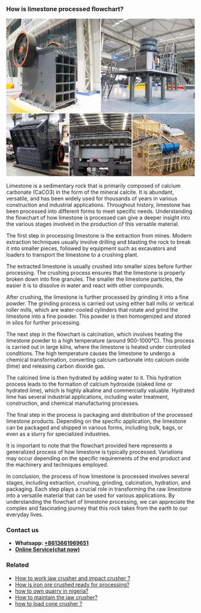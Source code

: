 <h3>How is limestone processed flowchart?</h3><img src='1701744996.jpg' alt=''><p>Limestone is a sedimentary rock that is primarily composed of calcium carbonate (CaCO3) in the form of the mineral calcite. It is abundant, versatile, and has been widely used for thousands of years in various construction and industrial applications. Throughout history, limestone has been processed into different forms to meet specific needs. Understanding the flowchart of how limestone is processed can give a deeper insight into the various stages involved in the production of this versatile material.</p><p>The first step in processing limestone is the extraction from mines. Modern extraction techniques usually involve drilling and blasting the rock to break it into smaller pieces, followed by equipment such as excavators and loaders to transport the limestone to a crushing plant.</p><p>The extracted limestone is usually crushed into smaller sizes before further processing. The crushing process ensures that the limestone is properly broken down into fine granules. The smaller the limestone particles, the easier it is to dissolve in water and react with other compounds.</p><p>After crushing, the limestone is further processed by grinding it into a fine powder. The grinding process is carried out using either ball mills or vertical roller mills, which are water-cooled cylinders that rotate and grind the limestone into a fine powder. This powder is then homogenized and stored in silos for further processing.</p><p>The next step in the flowchart is calcination, which involves heating the limestone powder to a high temperature (around 900-1000°C). This process is carried out in large kilns, where the limestone is heated under controlled conditions. The high temperature causes the limestone to undergo a chemical transformation, converting calcium carbonate into calcium oxide (lime) and releasing carbon dioxide gas.</p><p>The calcined lime is then hydrated by adding water to it. This hydration process leads to the formation of calcium hydroxide (slaked lime or hydrated lime), which is highly alkaline and commercially valuable. Hydrated lime has several industrial applications, including water treatment, construction, and chemical manufacturing processes.</p><p>The final step in the process is packaging and distribution of the processed limestone products. Depending on the specific application, the limestone can be packaged and shipped in various forms, including bulk, bags, or even as a slurry for specialized industries.</p><p>It is important to note that the flowchart provided here represents a generalized process of how limestone is typically processed. Variations may occur depending on the specific requirements of the end product and the machinery and techniques employed.</p><p>In conclusion, the process of how limestone is processed involves several stages, including extraction, crushing, grinding, calcination, hydration, and packaging. Each step plays a crucial role in transforming the raw limestone into a versatile material that can be used for various applications. By understanding the flowchart of limestone processing, we can appreciate the complex and fascinating journey that this rock takes from the earth to our everyday lives.</p><h3>Contact us</h3><ul><li><strong>Whatsapp:&nbsp;<a href="https://wa.me/8613661969651">+8613661969651</a></strong></li><li><a href="https://swt.shibang-china.com/?git&amp;zhl&amp;How is limestone processed flowchart"><strong>Online Service(chat now)</strong></a></li></ul><h3>Related</h3><ul><li><a href='How to work jaw crusher and impact crusher .md'>How to work jaw crusher and impact crusher ?</a></li><li><a href='How is iron ore crushed ready for processing.md'>How is iron ore crushed ready for processing?</a></li><li><a href='how to own quarry in nigeria.md'>how to own quarry in nigeria?</a></li><li><a href='How to maintain the jaw crusher.md'>How to maintain the jaw crusher?</a></li><li><a href='how to load cone crusher .md'>how to load cone crusher ?</a></li></ul>